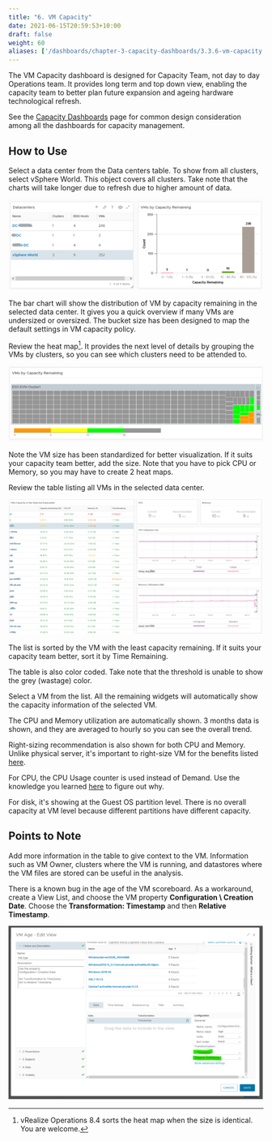 ```yaml
---
title: "6. VM Capacity"
date: 2021-06-15T20:59:53+10:00
draft: false
weight: 60
aliases: ['/dashboards/chapter-3-capacity-dashboards/3.3.6-vm-capacity']
---
```


The VM Capacity dashboard is designed for Capacity Team, not day to day Operations team. It provides long term and top down view, enabling the capacity team to better plan future expansion and ageing hardware technological refresh.

See the [Capacity Dashboards](/dashboards/chapter-3-capacity-dashboards/) page for common design consideration among all the dashboards for capacity management.

## How to Use

Select a data center from the Data centers table. To show from all clusters, select vSphere World. This object covers all clusters. Take note that the charts will take longer due to refresh due to higher amount of data.

![DC list](3.3.6-fig-1.png)

The bar chart will show the distribution of VM by capacity remaining in the selected data center. It gives you a quick overview if many VMs are undersized or oversized. The bucket size has been designed to map the default settings in VM capacity policy.

Review the heat map[^1]. It provides the next level of details by grouping the VMs by clusters, so you can see which clusters need to be attended to.

![VM Capacity Heatmap](3.3.6-fig-2.png)

Note the VM size has been standardized for better visualization. If it suits your capacity team better, add the size. Note that you have to pick CPU or Memory, so you may have to create 2 heat maps.

Review the table listing all VMs in the selected data center.

![VM Capacity Table](3.3.6-fig-3.png)

The list is sorted by the VM with the least capacity remaining. If it suits your capacity team better, sort it by Time Remaining.

The table is also color coded. Take note that the threshold is unable to show the grey (wastage) color.

Select a VM from the list. All the remaining widgets will automatically show the capacity information of the selected VM.

The CPU and Memory utilization are automatically shown. 3 months data is shown, and they are averaged to hourly so you can see the overall trend.

Right-sizing recommendation is also shown for both CPU and Memory. Unlike physical server, it's important to right-size VM for the benefits listed [here](/operations-management/chapter-3-capacity-management/1.3.8-peak-utilization/).

For CPU, the CPU Usage counter is used instead of Demand. Use the knowledge you learned [here](/metrics/chapter-2-cpu-metrics/) to figure out why.

For disk, it's showing at the Guest OS partition level. There is no overall capacity at VM level because different partitions have different capacity.

## Points to Note

Add more information in the table to give context to the VM. Information such as VM Owner, clusters where the VM is running, and datastores where the VM files are stored can be useful in the analysis.

There is a known bug in the age of the VM scoreboard. As a workaround, create a View List, and choose the VM property **Configuration \ Creation Date**. Choose the **Transformation: Timestamp** and then **Relative Timestamp**.

![VM age widget](3.3.6-fig-4.png)

[^1]: vRealize Operations 8.4 sorts the heat map when the size is identical. You are welcome.
